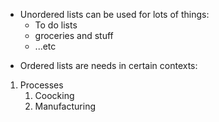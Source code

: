 - Unordered lists can be used for lots of things:
  - To do lists
  - groceries and stuff
  - ...etc

* Ordered lists are needs in certain contexts:
1. Processes
   1. Coocking 
   1. Manufacturing
